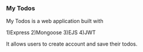 ### My Todos


My Todos is a web application built with 

1)Express
2)Mongoose
3)EJS
4)JWT

It allows users to create account and save their todos.
